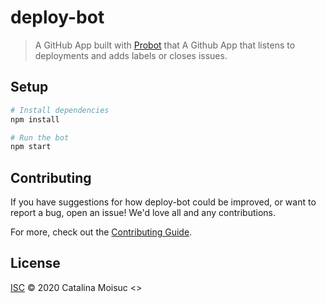 # deploy-bot

> A GitHub App built with [Probot](https://github.com/probot/probot) that A Github App that listens to deployments and adds labels or closes issues.

## Setup

```sh
# Install dependencies
npm install

# Run the bot
npm start
```

## Contributing

If you have suggestions for how deploy-bot could be improved, or want to report a bug, open an issue! We'd love all and any contributions.

For more, check out the [Contributing Guide](CONTRIBUTING.md).

## License

[ISC](LICENSE) © 2020 Catalina Moisuc <>
